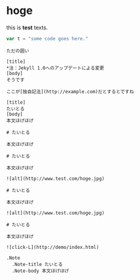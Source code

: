 # hoge
this is __test__ texts.

```javascript
var t = "some code goes here."
```

```
ただの囲い
```

```codegrid:note
[title]
*注：Jekyll 1.0へのアップデートによる変更
[body]
そうです

ここが[独自記法](http://example.com)だとするとですね
```

```codegrid:note
[title]
たいとる
[body]
本文ほげほげ
```

```cg:note
# たいとる

本文ほげほげ
```

```cg:column
# たいとる

本文ほげほげ

![alt](http://www.test.com/hoge.jpg)

```

```cg:imgbox
# たいとる

本文ほげほげ

![alt](http://www.test.com/hoge.jpg)
```

```cg:demo
# たいとる

本文ほげほげ

![click-L](http://demo/index.html)
```



```cg:jade
.Note
  .Note-title たいとる
  .Note-body 本文ほげほげ
```
